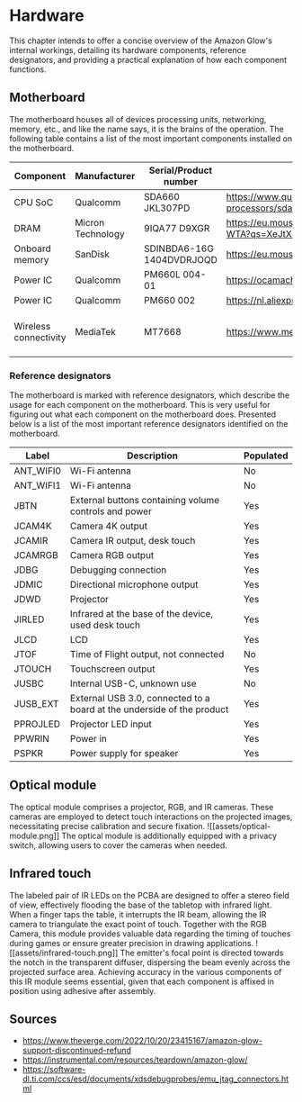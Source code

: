 # Hardware
This chapter intends to offer a concise overview of the Amazon Glow's internal workings, detailing its hardware components, reference designators, and providing a practical explanation of how each component functions.

## Motherboard
The motherboard houses all of devices processing units, networking, memory, etc., and like the name says, it is the brains of the operation. The following table contains a list of the most important components installed on the motherboard.

| Component             | Manufacturer      | Serial/Product number     | Links                                                                                              | Details                      |     |
| --------------------- | ----------------- | ------------------------- | -------------------------------------------------------------------------------------------------- | ---------------------------- | --- |
| CPU SoC               | Qualcomm          | SDA660 JKL307PD           | https://www.qualcomm.com/products/technology/processors/application-processors/sda660              |                              |     |
| DRAM                  | Micron Technology | 9IQA77 D9XGR              | https://eu.mouser.com/ProductDetail/Micron/MT53D768M32D2NP-046-WTA?qs=XeJtXLiO41QODVvJwTiOVg%3D%3D |                              |     |
| Onboard memory        | SanDisk           | SDINBDA6-16G 1404DVDRJOQD | https://eu.mouser.com/ProductDetail/SanDisk/SDINBDA6-16G-I1                                        | 16GB eMMC                    |     |
| Power IC              | Qualcomm          | PM660L 004-01             | https://ocamachinedelhi.com/product/pm660l-004-01-ic/                                              |                              |     |
| Power IC              | Qualcomm          | PM660 002                 | https://nl.aliexpress.com/item/33044956160.html                                                    |                              |     |
| Wireless connectivity | MediaTek          | MT7668                    | https://www.mediatek.com/products/broadband-wifi/mt7668                                            | Used for Bluetooth and Wi-Fi |     |

### Reference designators
The motherboard is marked with reference designators, which describe the usage for each component on the motherboard. This is very useful for figuring out what each component on the motherboard does. Presented below is a list of the most important reference designators identified on the motherboard.

| Label     | Description                                                            | Populated |
| --------- | ---------------------------------------------------------------------- | --------- |
| ANT_WIFI0 | Wi-Fi antenna                                                          | No        |
| ANT_WIFI1 | Wi-Fi antenna                                                          | No        |
| JBTN      | External buttons containing volume controls and power                  | Yes       |
| JCAM4K    | Camera 4K output                                                       | Yes       |
| JCAMIR    | Camera IR output, desk touch                                           | Yes       |
| JCAMRGB   | Camera RGB output                                                      | Yes       |
| JDBG      | Debugging connection                                                   | Yes       |
| JDMIC     | Directional microphone output                                          | Yes       |
| JDWD      | Projector                                                              | Yes       |
| JIRLED    | Infrared at the base of the device, used desk touch                    | Yes       |
| JLCD      | LCD                                                                    | Yes       |
| JTOF      | Time of Flight output, not connected                                   | No        |
| JTOUCH    | Touchscreen output                                                     | Yes       |
| JUSBC     | Internal USB-C, unknown use                                            | No        |
| JUSB_EXT  | External USB 3.0, connected to a board at the underside of the product | Yes       |
| PPROJLED  | Projector LED input                                                    | Yes       |
| PPWRIN    | Power in                                                               | Yes       |
| PSPKR     | Power supply for speaker                                               | Yes       |

## Optical module
The optical module comprises a projector, RGB, and IR cameras. These cameras are employed to detect touch interactions on the projected images, necessitating precise calibration and secure fixation.
![[assets/optical-module.png]]
The optical module is additionally equipped with a privacy switch, allowing users to cover the cameras when needed.

## Infrared touch
The labeled pair of IR LEDs on the PCBA are designed to offer a stereo field of view, effectively flooding the base of the tabletop with infrared light. When a finger taps the table, it interrupts the IR beam, allowing the IR camera to triangulate the exact point of touch. Together with the RGB Camera, this module provides valuable data regarding the timing of touches during games or ensure greater precision in drawing applications.
![[assets/infrared-touch.png]]
The emitter's focal point is directed towards the notch in the transparent diffuser, dispersing the beam evenly across the projected surface area. Achieving accuracy in the various components of this IR module seems essential, given that each component is affixed in position using adhesive after assembly.

## Sources
- https://www.theverge.com/2022/10/20/23415167/amazon-glow-support-discontinued-refund
- https://instrumental.com/resources/teardown/amazon-glow/
- https://software-dl.ti.com/ccs/esd/documents/xdsdebugprobes/emu_jtag_connectors.html